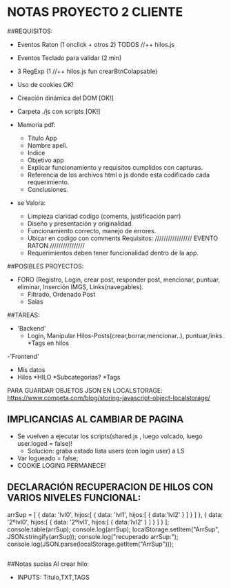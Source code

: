 NOTAS PROYECTO 2 CLIENTE 
=======================

##REQUISITOS:

- Eventos Raton (1 onclick + otros 2) TODOS //++ hilos.js 
- Eventos Teclado para validar (2 min)
- 3 RegExp (1 //++ hilos.js fun crearBtnColapsable)
- Uso de cookies OK!
- Creación dinámica del DOM [OK!]
- Carpeta ./js con scripts  [OK!]

- Memoria pdf:
   
   * Titulo App 
   * Nombre apell.
   * Indice
   * Objetivo app
   * Explicar funcionamiento y requisitos cumplidos con capturas.
   * Referencia de los archivos html o js donde esta codificado cada requerimiento.
   * Conclusiones.


- se Valora:

   * Limpieza claridad codigo (coments, justificación parr)
   * Diseño y presentación y originalidad.
   * Funcionamiento correcto, manejo de errores.
   * Ubicar en codigo con comments Requisitos: 
	 ///////////////// EVENTO RATON ////////////////
   * Requerimientos deben tener funcionalidad dentro de la app.

##POSIBLES PROYECTOS:

- FORO (Registro, Login, crear post, responder post, mencionar, puntuar, eliminar, Inserción IMGS, Links(navegables).
   * Filtrado, Ordenado Post
   * Salas

##TAREAS:

- 'Backend'
   * Login, Manipular Hilos-Posts(crear,borrar,mencionar..), puntuar,links.
   *Tags en hilos

-'Frontend'
   * Mis datos
   * Hilos
      *HILO
      *Subcategorias?
      *Tags

PARA GUARDAR OBJETOS JSON EN LOCALSTORAGE:
https://www.competa.com/blog/storing-javascript-object-localstorage/

## IMPLICANCIAS AL CAMBIAR DE PAGINA
- Se vuelven a ejecutar los scripts(shared.js , luego volcado, luego user.loged = false)!
  * Solucion: graba estado lista users (con login user) a LS
- Var logueado = false; 
- COOKIE LOGING PERMANECE!


## DECLARACIÓN RECUPERACION DE HILOS CON VARIOS NIVELES FUNCIONAL: 

arrSup = [
  {
    data: 'lvl0',
    hijos:[
      {
        data: 'lvl1',
        hijos:[
          {
            data:'lvl2'
          }
          ]
      }
      ]
  },
  {
    data: '2ºlvl0',
    hijos:[
      {
        data: '2ºlvl1',
        hijos:[
      		{
      			data:'lvl2'
      		}
          ]
      }
      ]
  }
  ];
console.table(arrSup);
console.log(arrSup);
localStorage.setItem("ArrSup", JSON.stringify(arrSup));
console.log("recuperado arrSup:");
console.log(JSON.parse(localStorage.getItem("ArrSup")));
##


##Notas sucias
Al crear hilo:
* INPUTS: Titulo,TXT,TAGS

